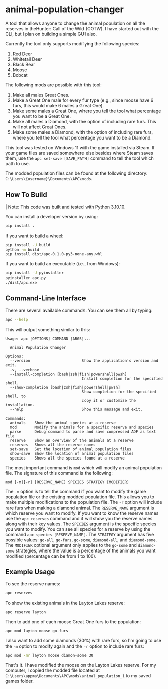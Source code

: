# animal-population-changer

A tool that allows anyone to change the animal population on all the reserves in theHunter: Call of the Wild (COTW). I have started out with the CLI, but I plan on building a simple GUI also.

Currently the tool only supports modifying the following species:
1. Red Deer
1. Whitetail Deer
1. Black Bear
1. Moose
1. Bobcat

The following mods are possible with this tool:
1. Make all males Great Ones.
1. Make a Great One male for every fur type (e.g., since moose have 6 furs, this would make 6 males a Great One).
1. Make some males a Great One, where you tell the tool what percentage you want to be a Great One.
1. Make all males a Diamond, with the option of including rare furs. This will not affect Great Ones.
1. Make some males a Diamond, with the option of including rare furs, where you tell the tool what percentage you want to be a Diamond.

This tool was tested on Windows 11 with the game installed via Steam. If your game files are saved somewhere else besides where Steam saves them, use the `apc set-save [SAVE_PATH]` command to tell the tool which path to use.

The modded population files can be found at the following directory: `C:\Users\{username}\Documents\APC\mods`.

## How To Build

| Note: This code was built and tested with Python 3.10.10.

You can install a developer version by using:
```sh
pip install .
```

If you want to build a wheel:
```sh
pip install -U build
python -m build
pip install dist/apc-0.1.0-py3-none-any.whl
```

If you want to build an executable (i.e., from Windows):
```sh
pip install -U pyinstaller
pyinstaller apc.py
./dist/apc.exe
```

## Command-Line Interface

There are several available commands. You can see them all by typing:

```sh
apc --help
```
This will output something similar to this:
```text
Usage: apc [OPTIONS] COMMAND [ARGS]...

  Animal Population Changer

Options:
  --version                       Show the application's version and exit.
  -v, --verbose
  --install-completion [bash|zsh|fish|powershell|pwsh]
                                  Install completion for the specified shell.
  --show-completion [bash|zsh|fish|powershell|pwsh]
                                  Show completion for the specified shell, to
                                  copy it or customize the installation.
  --help                          Show this message and exit.

Commands:
  animals    Show the animal species at a reserve
  mod        Modify the animals for a specific reserve and species
  parse      Debug command to parse and save compressed ADF as text file
  reserve    Show an overview of the animals at a reserve
  reserves   Shows all the reserve names
  set-save   Set the location of animal population files
  show-save  Show the location of animal population files
  species    Shows all the species found at a reserve
```

The most important command is `mod` which will modify an animal population file. The signature of this command is the following:
```text
mod [-m][-r] [RESERVE_NAME] SPECIES STRATEGY [MODIFIER] 
```

The `-m` option is to tell the command if you want to modify the game population file or the existing modded population file. This allows you to make multiple modifications to the population file. The `-r` option will include rare furs when making a diamond animal. The `RESERVE_NAME` argument is which reserve you want to modify. If you want to know the reserve names use the `apc reserves` command and it will show you the reserve names along with their key values. The `SPECIES` argument is the specific species you want to modify. You can see all species for a reserve by using the command `apc species [RESERVE_NAME]`. The `STRATEGY` argument has five possible values: `go-all`, `go-furs`, `go-some`, `diamond-all`, and `diamond-some`. The `MODIFIER` optional argument only applies to the `go-some` and `diamond-some` strategies, where the value is a percentage of the animals you want modified (percentage can be from 1 to 100).

## Example Usage

To see the reserve names:
```sh
apc reserves
```

To show the existing animals in the Layton Lakes reserve:
```sh
apc reserve layton
```

Then to add one of each moose Great One furs to the population:
```sh
apc mod layton moose go-furs
```

I also want to add some diamonds (30%) with rare furs, so I'm going to use the `-m` option to modify again and the `-r` option to include rare furs:
```sh
apc mod -mr layton moose diamon-some 30
```

That's it. I have modified the moose on the Layton Lakes reserve. For my computer, I copied the modded file located at `C:\Users\appma\Documents\APC\mods\animal_population_1` to my saved games folder.
